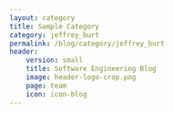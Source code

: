 ```yaml
---
layout: category
title: Sample Category
category: jeffrey_burt
permalink: /blog/category/jeffrey_burt
header: 
    version: small
    title: Software Engineering Blog
    image: header-logo-crop.png
    page: team
    icon: icon-blog
---
```

